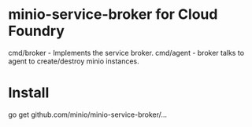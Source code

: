 # minio-service-broker for Cloud Foundry

cmd/broker - Implements the service broker.
cmd/agent - broker talks to agent to create/destroy minio instances.

# Install

go get github.com/minio/minio-service-broker/...
